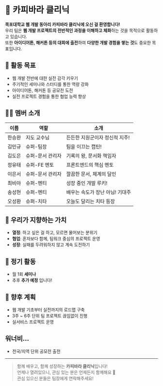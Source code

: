 # 🦫 카피바라 클리닉
 
 **목포대학교 웹 개발 동아리 카피바라 클리닉에 오신 걸 환영합니다!**  
 우리 팀은 **웹 개발 프로젝트의 전반적인 과정을 이해하고 체화**하는 것을 목적으로 활동하고 있습니다.  
 또한 **아이디어톤, 해커톤 등의 대회에 출전**하여 **다양한 개발 경험을 쌓는 것**도 중요한 목표입니다.
 
 ## 🌱 활동 목표
 - 웹 개발 전반에 대한 실전 감각 키우기
 - 주기적인 세미나와 스터디를 통한 역량 강화
 - 아이디어톤, 해커톤 등 공모전 도전
 - 실전 프로젝트 경험을 통한 협업 능력 향상
 
 ## 🧑‍💻 멤버 소개
 
 | 이름       | 역할              | 소개                            |
 |------------|-------------------|---------------------------------|
 | 한승완     | 지도 교수님       | 든든한 지원군이자 정신적 지주! |
 | 김민규     | 슈퍼-팀장         | 팀을 이끄는 캡틴!              |
 | 김도은     | 슈퍼-문서 관리자   | 기록의 왕, 문서화 책임자     |
 | 정유태     | 슈퍼-FE 멘토      | 프론트엔드의 핵심 멘토         |
 | 이은서     | 슈퍼-문서 관리자   | 깔끔한 문서, 체계의 달인       |
 | 최비아     | 슈퍼-멘티         | 성장 중인 개발 루키!           |
 | 송성현     | 슈퍼-멘티         | 배우는 속도가 장난 아님! 기대주 |
 | 오성환     | 슈퍼-치타        | 오늘도 달리는 치타 등장 |
 
 ## 📌 우리가 지향하는 가치
 - **열정**: 하고 싶은 걸 하고, 모르면 물어보는 분위기
 - **협업**: 혼자보다 함께, 팀워크 중심의 프로젝트 운영
 - **성장**: 실패를 두려워하지 않고 계속 도전하기
 
 ## 📅 정기 활동
 - 월 1회 **세미나**
 - 추후 **추가 예정** 입니다!
 
 ## 🚀 향후 계획
 - 웹 개발 기초부터 실전까지의 로드맵 구축
 - 3주 ~ 6주 단위 팀 프로젝트 끊임없이 진행
 - 실서비스 프로젝트 운영

 ## 워너비...
 - 전국/지역 단위 공모전 출전
 
 ---
 
 > 함께 배우고, 함께 성장하는 **카피바라 클리닉**입니다!  
 > 언제나 열려있으니, 관심 있는 분은 언제든지 함께해요 🧡  
 > 관심 있으신 분들은 팀장에게 연락해주세요!
